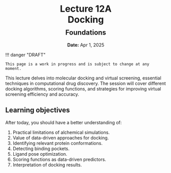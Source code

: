 <h1 style="margin-bottom: 0.4em; text-align: center;">
    <b>Lecture 12A</b><br>
    Docking
</h1>
<h2 style="margin-top: 0.0em; text-align: center;">
    Foundations
</h2>
<p style="text-align: center;">
    <b>Date:</b> Apr 1, 2025
</p>

!!! danger "DRAFT"

    This page is a work in progress and is subject to change at any moment.

This lecture delves into molecular docking and virtual screening, essential techniques in computational drug discovery.
The session will cover different docking algorithms, scoring functions, and strategies for improving virtual screening efficiency and accuracy.

## Learning objectives

After today, you should have a better understanding of:

1.  Practical limitations of alchemical simulations.
2.  Value of data-driven approaches for docking.
3.  Identifying relevant protein conformations.
4.  Detecting binding pockets.
5.  Ligand pose optimization.
6.  Scoring functions as data-driven predictors.
7.  Interpretation of docking results.

<!-- ## Presentation

-   **View:** [slides.com/aalexmmaldonado/biosc1540-l17](https://slides.com/aalexmmaldonado/biosc1540-l17)
-   **Live link:** [slides.com/d/LPBvUgQ/live](https://slides.com/d/LPBvUgQ/live)
-   **Download:** [biosc1540-l17.pdf](/lectures/17/biosc1540-l17.pdf)

<iframe src="https://slides.com/aalexmmaldonado/biosc1540-l17/embed?byline=hidden&share=hidden" width="100%" height="600" title="BIOSC 1540: Lecture 17" scrolling="no" frameborder="0" webkitallowfullscreen mozallowfullscreen allowfullscreen></iframe> -->
